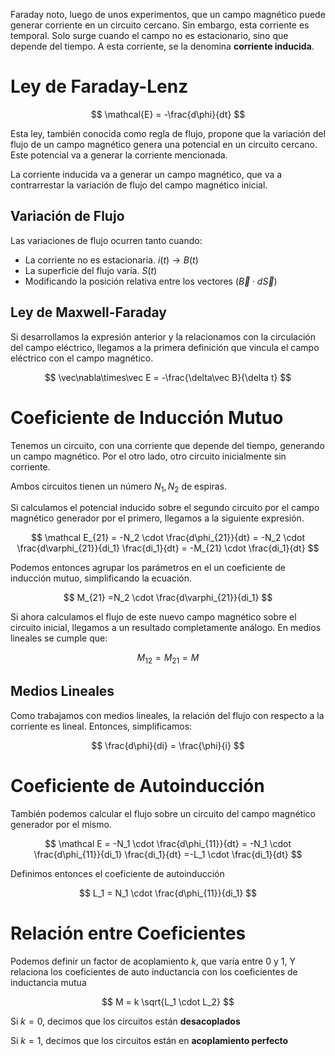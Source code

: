 Faraday noto, luego de unos experimentos, que un campo magnético puede generar corriente en un circuito cercano. Sin embargo, esta corriente es temporal. Solo surge cuando el campo no es estacionario, sino que depende del tiempo. A esta corriente, se la denomina **corriente inducida**.

# Ley de Faraday-Lenz

$$
\mathcal{E} = -\frac{d\phi}{dt}
$$

Esta ley, también conocida como regla de flujo, propone que la variación del flujo de un campo magnético genera una potencial en un circuito cercano. Este potencial va a generar la corriente mencionada.

La corriente inducida va a generar un campo magnético, que va a contrarrestar la variación de flujo del campo magnético inicial.

## Variación de Flujo

Las variaciones de flujo ocurren tanto cuando:

- La corriente no es estacionaria. $i(t) \to B(t)$
- La superficie del flujo varía. $S(t)$
- Modificando la posición relativa entre los vectores  $(\vec B \cdot d\vec S)$

## Ley de Maxwell-Faraday

Si desarrollamos la expresión anterior y la relacionamos con la circulación del campo eléctrico, llegamos a la primera definición que vincula el campo eléctrico con el campo magnético.

$$
\vec\nabla\times\vec E = -\frac{\delta\vec B}{\delta t}
$$

# Coeficiente de Inducción Mutuo

Tenemos un circuito, con una corriente que depende del tiempo, generando un campo magnético. Por el otro lado, otro circuito inicialmente sin corriente.

Ambos circuitos tienen un número $N_1, N_2$ de espiras.

Si calculamos el potencial inducido sobre el segundo circuito por el campo magnético generador por el primero, llegamos a la siguiente expresión.

$$
\mathcal E_{21} = -N_2 \cdot \frac{d\phi_{21}}{dt} = -N_2 \cdot \frac{d\varphi_{21}}{di_1} \frac{di_1}{dt} = -M_{21} \cdot \frac{di_1}{dt}
$$

Podemos entonces agrupar los parámetros en el un coeficiente de inducción mutuo, simplificando la ecuación.

$$
M_{21} =N_2 \cdot \frac{d\varphi_{21}}{di_1} 
$$

Si ahora calculamos el flujo de este nuevo campo magnético sobre el circuito inicial, llegamos a un resultado completamente análogo. En medios lineales se cumple que:

$$
M_{12} = M_{21} =M
$$

## Medios Lineales

Como trabajamos con medios lineales, la relación del flujo con respecto a la corriente es lineal. Entonces, simplificamos:

$$
\frac{d\phi}{di} = \frac{\phi}{i}
$$

# Coeficiente de Autoinducción

También podemos calcular el flujo sobre un circuito del campo magnético generador por el mismo.

$$
\mathcal E = -N_1 \cdot \frac{d\phi_{11}}{dt} = -N_1 \cdot \frac{d\phi_{11}}{di_1} \frac{di_1}{dt} =-L_1 \cdot \frac{di_1}{dt}
$$

Definimos entonces el coeficiente de autoinducción

$$
L_1 = N_1 \cdot \frac{d\phi_{11}}{di_1} 
$$

# Relación entre Coeficientes

Podemos definir un factor de acoplamiento $k$, que varía entre $0$ y $1$, Y relaciona los coeficientes de auto inductancia con los coeficientes de inductancia mutua

$$
M = k \sqrt{L_1 \cdot L_2}
$$

Si $k = 0$, decimos que los circuitos están **desacoplados**

Si $k = 1$, decimos que los circuitos están en **acoplamiento perfecto**